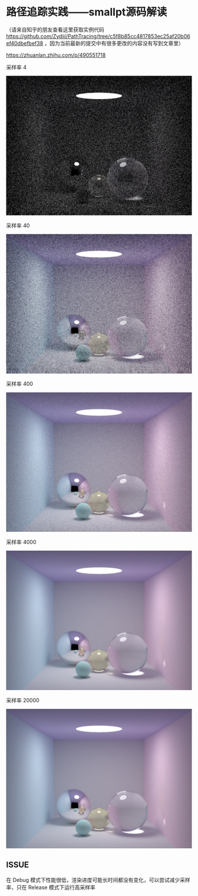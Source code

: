 # 路径追踪实践——smallpt源码解读

（请来自知乎的朋友查看这里获取实例代码 https://github.com/Zydiii/PathTracing/tree/c5f8b85cc4817853ec25af20b06ef40dbefbef38 ，因为当前最新的提交中有很多更改的内容没有写到文章里）

https://zhuanlan.zhihu.com/p/490551718

采样率 4

![](./result/result_4.png)

采样率 40

![](./result/result_40.png)


采样率 400

![](./result/result_400.png)

采样率 4000

![](./result/result_4000.png)

采样率 20000

![](./result/result_20000.png)

## ISSUE

在 Debug 模式下性能很低，渲染进度可能长时间都没有变化，可以尝试减少采样率，只在 Release 模式下运行高采样率
